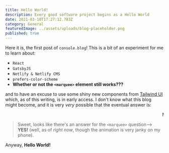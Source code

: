 ```yaml
---
title: Hello World!
description: Every good software project begins as a Hello World
date: 2021-03-10T17:27:12.783Z
category: General
featuredImage: ../assets/uploads/blog-placeholder.png
published: true
---
```

Here it is, the first post of `console.blog`! This is a bit of an experiment for me to learn about:

* `React`
* `GatsbyJS`
* `Netlify & Netlify CMS`
* `prefers-color-scheme`
* **Whether or not the `<marquee>` element still works???**

and to have an excuse to use some shiny new components from [Tailwind UI](https://tailwindui.com/) which, as of this writing, is in early access. I don't know what this blog might become, and it is very *very* possible that the eventual answer is:

<marquee>
	<span class="text-xl text-indigo-700 dark:text-fluencyy-200">N o t h i n g</span>
</marquee>

> Sweet, looks like there's an answer for the `<marquee>` question--> **YES!** (well, as of *right now*, though the  animation is very janky on my phone).

Anyway, **Hello World!**

